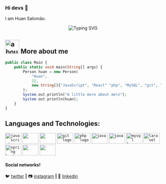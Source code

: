### Hi devs 👋

I am Huan Salomão.
<p align="center">
  <img src="https://readme-typing-svg.herokuapp.com?font=Fira+Code&size=22&pause=2000&center=true&vCenter=true&width=500&lines=Full-Stack+Developer{...}" alt="Typing SVG" />
</p>

###

## <img width="45" alt="about" src="https://raw.github.com/elizarov/elizarov/master/about.png"> More about me


```php
public class Main {
    public static void main(String[] args) {
        Person huan = new Person(
            "Huan",
            22,
            new String[]{"JavaScript", "React" "php", "MySQL", "git", "Java", "Spring Boot","laravel", "Azure", "AWS"},
        );
        System.out.println("A little more about me\n");
        System.out.println(huan);
    }
}
```



## **Languages ​​and Technologies:**  


<div align="left">
  <code><img src="https://cdn.jsdelivr.net/gh/devicons/devicon/icons/javascript/javascript-original.svg" height="35" width="52" alt="javascript logo"  /></code>
  <code><img src="https://cdn.jsdelivr.net/gh/devicons/devicon@latest/icons/react/react-original.svg" height="35" width="52"/></code>
    <code><img src="https://cdn.jsdelivr.net/gh/devicons/devicon@latest/icons/postgresql/postgresql-plain.svg" height="35" width="52"/></code>
  <code><img src="https://cdn.jsdelivr.net/gh/devicons/devicon/icons/git/git-original.svg" height="35" width="52" alt="git logo"  /></code>
  <code><img src="https://cdn.jsdelivr.net/gh/devicons/devicon/icons/php/php-original.svg" height="35" width="52" alt="php logo"/></code>
   <code><img src="https://cdn.jsdelivr.net/gh/devicons/devicon/icons/java/java-plain.svg" height="35" width="52" alt="java" /></code>
 <code><img src="https://cdn.jsdelivr.net/gh/devicons/devicon/icons/docker/docker-plain.svg" height="35" width="52" alt="java" /></code>
  <code><img src="https://cdn.jsdelivr.net/gh/devicons/devicon/icons/mysql/mysql-original.svg" height="35" width="52" alt="mysql logo"/></code>
   <code><img src="https://cdn.jsdelivr.net/gh/devicons/devicon/icons/laravel/laravel-original.svg" height="35" width="52" alt="laravel" /></code>
  <code><img src="https://cdn.jsdelivr.net/gh/devicons/devicon@latest/icons/spring/spring-original.svg" height="35" width="52" alt="spring boot"/></code>
  <code><img src="https://cdn.jsdelivr.net/gh/devicons/devicon@latest/icons/azure/azure-original.svg" height="35" width="52"/></code>
  <code><img src="https://cdn.jsdelivr.net/gh/devicons/devicon@latest/icons/amazonwebservices/amazonwebservices-original-wordmark.svg" height="35" width="52"/></code>
</div>

[twitter]: https://twitter.com/SonecaHuan
[instagram]: https://www.instagram.com/nenecahuan/
[linkedin]: https://www.linkedin.com/in/huansalomao/

#### Social networks!

🐦 [twitter][twitter] **|** 
📷 [instagram][instagram] **|** 
👔 [linkedin][linkedin]




